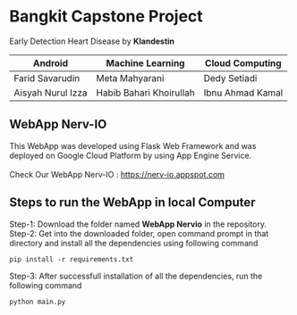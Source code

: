 # Bangkit Capstone Project
Early Detection Heart Disease by **Klandestin** <br>

Android| Machine Learning | Cloud Computing
--------------|--------------|--------------
Farid Savarudin | Meta Mahyarani| Dedy Setiadi
Aisyah Nurul Izza | Habib Bahari Khoirullah| Ibnu Ahmad Kamal 

## WebApp Nerv-IO
This WebApp was developed using Flask Web Framework and was deployed on Google Cloud Platform by using App Engine Service. <br><br>
Check Our WebApp Nerv-IO : https://nerv-io.appspot.com

## Steps to run the WebApp in local Computer

Step-1: Download the folder named **WebApp Nervio** in the repository. <br>
Step-2: Get into the downloaded folder, open command prompt in that directory and install all the dependencies using following command

````
pip install -r requirements.txt
````
Step-3: After successfull installation of all the dependencies, run the following command

````
python main.py
````
